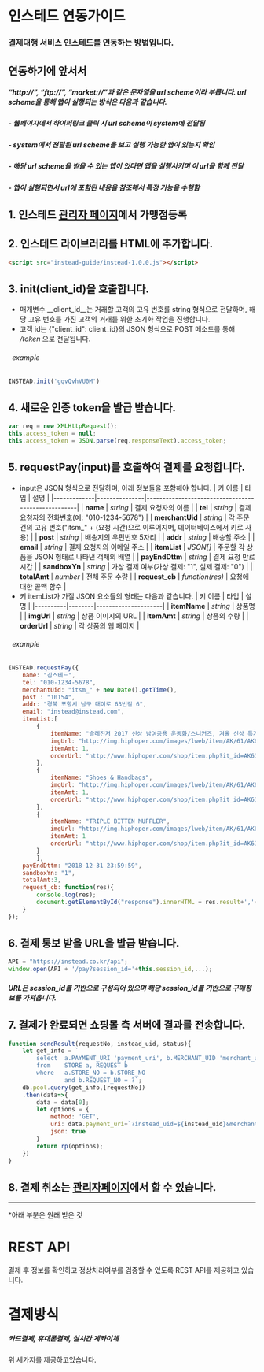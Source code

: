 # 인스테드 연동가이드
### 결제대행 서비스 인스테드를 연동하는 방법입니다.
## 연동하기에 앞서서
##### “http://”, “ftp://”, “market://”과 같은 문자열을 url scheme이라 부릅니다. url scheme을 통해 앱이 실행되는 방식은 다음과 같습니다.
##### - 웹페이지에서 하이퍼링크 클릭 시 url scheme이 system에 전달됨
##### - system에서 전달된 url scheme을 보고 실행 가능한 앱이 있는지 확인
##### - 해당 url scheme을 받을 수 있는 앱이 있다면 앱을 실행시키며 이 url을 함께 전달
##### - 앱이 실행되면서 url에 포함된 내용을 참조해서 특정 기능을 수행함
## 1. 인스테드 [관리자 페이지](https://admin.instead.co.kr/)에서 가맹점등록
## 2. 인스테드 라이브러리를 HTML에 추가합니다.
```html
<script src="instead-guide/instead-1.0.0.js"></script>
```
## 3. init(client_id)을 호출합니다.
* 매개변수 __client_id__는 거래할 고객의 고유 번호를 string 형식으로 전달하며, 해당 고유 번호를 가진 고객의 거래를 위한 초기화 작업을 진행합니다.
* 고객 id는 {"client_id": client_id}의 JSON 형식으로 POST 메소드를 통해 _/token_ 으로 전달됩니다.
###### &nbsp; example
```javascript
INSTEAD.init('gqvQvhVU0M')
```
## 4. 새로운 인증 token을 발급 받습니다.
```javascript
var req = new XMLHttpRequest();
this.access_token = null;
this.access_token = JSON.parse(req.responseText).access_token;
```
## 5. requestPay(input)를 호출하여 결제를 요청합니다.
* input은 JSON 형식으로 전달하며, 아래 정보들을 포함해야 합니다.
| 키 이름     | 타입          | 설명                                                  |
|-------------|---------------|----------------------------------------------------|
| __name__        | _string_        | 결제 요청자의 이름                                     |
| __tel__         | _string_        | 결제 요청자의 전화번호(예: "010-1234-5678")             |
| __merchantUid__ | _string_        | 각 주문 건의 고유 번호("itsm_" + (요청 시간)으로 이루어지며, 데이터베이스에서 키로 사용)           |
| __post__        | _string_        | 배송지의 우편번호 5자리                                 |
| __addr__        | _string_        | 배송할 주소                                          |
| __email__       | _string_        | 결제 요청자의 이메일 주소                               |
| __itemList__    | _JSON[]_        | 주문할 각 상품을 JSON 형태로 나타낸 객체의 배열             |
| __payEndDttm__  | _string_        | 결제 요청 만료 시간                                    |
| __sandboxYn__   | _string_        | 가상 결제 여부(가상 결제: "1", 실제 결제: "0")            |
| __totalAmt__    | _number_        | 전체 주문 수량                                        |
| __request_cb__  | _function(res)_ | 요청에 대한 콜백 함수                                   |
* 키 itemList가 가질 JSON 요소들의 형태는 다음과 같습니다.
| 키 이름  | 타입   | 설명                |
|----------|--------|---------------------|
| __itemName__ | _string_ | 상품명              |
| __imgUrl__   | _string_ | 상품 이미지의 URL   |
| __itemAmt__  | _string_ | 상품의 수량         |
| __orderUrl__ | _string_ | 각 상품의 웹 페이지 |
###### &nbsp; example
```javascript
INSTEAD.requestPay({
    name: "김스테드",
    tel: "010-1234-5678",
    merchantUid: "itsm_" + new Date().getTime(),
    post : "10154",
    addr: "경북 포항시 남구 대이로 63번길 6",
    email: "instead@instead.com",
    itemList:[
        {
            itemName: "슬레진저 2017 신상 남여공용 운동화/스니커즈, 겨울 신상 특가 상품",
            imgUrl: "http://img.hiphoper.com/images/lweb/item/AK/61/AK612621/htriple_bitten_muffler1.jpg",
            itemAmt: 1,
            orderUrl: "http://www.hiphoper.com/shop/item.php?it_id=AK612621&ca_id=BB70"
        },
        {
            itemName: "Shoes & Handbags",
            imgUrl: "http://img.hiphoper.com/images/lweb/item/AK/61/AK612621/htriple_bitten_muffler1.jpg",
            itemAmt: 1,
            orderUrl: "http://www.hiphoper.com/shop/item.php?it_id=AK612621&ca_id=BB70"
        },
        {
            itemName: "TRIPLE BITTEN MUFFLER",
            imgUrl: "http://img.hiphoper.com/images/lweb/item/AK/61/AK612621/htriple_bitten_muffler1.jpg",
            itemAmt: 1
            orderUrl: "http://www.hiphoper.com/shop/item.php?it_id=AK612621&ca_id=BB70"
        }
        ],
    payEndDttm: "2018-12-31 23:59:59",
    sandboxYn: "1",
    totalAmt:3,
    request_cb: function(res){
        console.log(res);
        document.getElementById("response").innerHTML = res.result+','+res.method;
    }
}); 
```
## 6. 결제 통보 받을 URL을 발급 받습니다.
```javascript
API = "https://instead.co.kr/api";
window.open(API + '/pay?session_id='+this.session_id,...);
```
##### URL은 session_id를 기반으로 구성되어 있으며 해당 session_id를 기반으로 구매정보를 가져옵니다.
## 7. 결제가 완료되면 쇼핑몰 측 서버에 결과를 전송합니다.
```javascript
function sendResult(requestNo, instead_uid, status){
    let get_info = `
        select  a.PAYMENT_URI 'payment_uri', b.MERCHANT_UID 'merchant_uid'  
        from    STORE a, REQUEST b 
        where   a.STORE_NO = b.STORE_NO 
                and b.REQUEST_NO = ?`;
    db.pool.query(get_info,[requestNo])
    .then(data=>{
        data = data[0];
        let options = {
            method: 'GET',
            uri: data.payment_uri+`?instead_uid=${instead_uid}&merchant_uid=${data.merchant_uid}&pay_status=${status}`,
            json: true
        }
        return rp(options);
    })
}
```
## 8. 결제 취소는 [관리자페이지](https://admin.instead.co.kr/)에서 할 수 있습니다.

------------
*아래 부분은 원래 받은 것
# REST API
결제 후 정보를 확인하고 정상처리여부를 검증할 수 있도록 REST API를 제공하고 있습니다.
# 결제방식
##### 카드결제, 휴대폰결제, 실시간 계좌이체 <br>
위 세가지를 제공하고있습니다.

